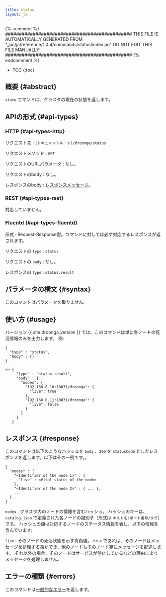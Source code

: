 ```yaml
---
title: status
layout: ja
---
```


{% comment %}
##############################################
  THIS FILE IS AUTOMATICALLY GENERATED FROM
  "_po/ja/reference/1.0.4/commands/status/index.po"
  DO NOT EDIT THIS FILE MANUALLY!
##############################################
{% endcomment %}


* TOC
{:toc}

## 概要 {#abstract}

`statu` コマンドは、クラスタの現在の状態を返します。

## APIの形式 {#api-types}

### HTTP {#api-types-http}

リクエスト先
: `(ドキュメントルート)/droonga/status`

リクエストメソッド
: `GET`

リクエストのURLパラメータ
: なし。

リクエストのbody
: なし。

レスポンスのbody
: [レスポンスメッセージ](#response)。

### REST {#api-types-rest}

対応していません。

### Fluentd {#api-types-fluentd}

形式
: Request-Response型。コマンドに対しては必ず対応するレスポンスが返されます。

リクエストの `type`
: `status`

リクエストの `body`
: なし。

レスポンスの `type`
: `status.result`

## パラメータの構文 {#syntax}

このコマンドはパラメータを取りません。

## 使い方 {#usage}

バージョン {{ site.droonga_version }} では、このコマンドは単に各ノードの死活情報のみを出力します。
例:

    {
      "type" : "status",
      "body" : {}
    }
    
    => {
         "type" : "status.result",
         "body" : {
           "nodes": {
             "192.168.0.10:10031/droonga": {
               "live": true
             },
             "192.168.0.11:10031/droonga": {
               "live": false
             }
           }
         }
       }


## レスポンス {#response}

このコマンドは以下のようなハッシュを `body` 、`200` を `statusCode` としたレスポンスを返します。以下はその一例です。。

    {
      "nodes" : {
        "<Identifier of the node 1>" : {
          "live" : <Vital status of the node>
        },
        "<Identifier of the node 2>" : { ... },
        ...
      }
    }

`nodes`
: クラスタ内のノードの情報を含むハッシュ。
  ハッシュのキーは、`catalog.json` で定義された各ノードの識別子（形式は `ホスト名:ポート番号/タグ`）です。
  ハッシュの値は対応するノードのステータス情報を表し、以下の情報を含んでいます:
  
  `live`
  : そのノードの死活状態を示す真偽値。
    `true` であれば、そのノードはメッセージを処理する事ができ、他のノードもそのノード宛にメッセージを配送します。
    それ以外の場合、そのノードはサービスが停止しているなどの理由によりメッセージを処理しません。


## エラーの種類 {#errors}

このコマンドは[一般的なエラー](/reference/message/#error)を返します。
